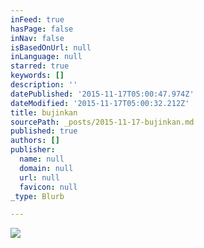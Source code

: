 ```yaml
---
inFeed: true
hasPage: false
inNav: false
isBasedOnUrl: null
inLanguage: null
starred: true
keywords: []
description: ''
datePublished: '2015-11-17T05:00:47.974Z'
dateModified: '2015-11-17T05:00:32.212Z'
title: bujinkan
sourcePath: _posts/2015-11-17-bujinkan.md
published: true
authors: []
publisher:
  name: null
  domain: null
  url: null
  favicon: null
_type: Blurb

---
```

![](https://the-grid-user-content.s3-us-west-2.amazonaws.com/de10e146-3a34-48c0-858c-71105dc09814.png)